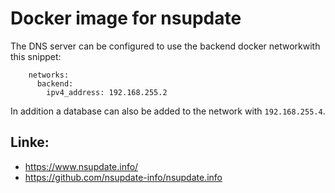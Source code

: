 # Docker image for nsupdate


The DNS server can be configured to use the backend docker networkwith this snippet:


```
    networks:
      backend:
        ipv4_address: 192.168.255.2
```

In addition a database can also be added to the network with `192.168.255.4`.


## Linke:

- https://www.nsupdate.info/
- https://github.com/nsupdate-info/nsupdate.info
